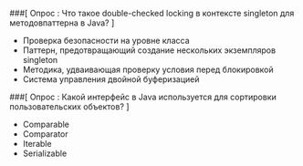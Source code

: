 ###[ Опрос : Что такое double-checked locking в контексте singleton для методовпаттерна в Java? ]
   - Проверка безопасности на уровне класса
   - Паттерн, предотвращающий создание нескольких экземпляров singleton
   - Методика, удваивающая проверку условия перед блокировкой
   - Система управления двойной буферизацией
   
   
###[ Опрос : Какой интерфейс в Java используется для сортировки пользовательских объектов? ]
   - Comparable
   - Comparator
   - Iterable
   - Serializable